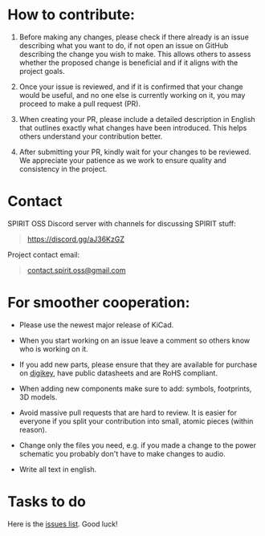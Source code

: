# How to contribute:

1. Before making any changes, please check if there already is an issue describing what you want to
do, if not open an issue on GitHub describing the change you wish to make.
This allows others to assess whether the proposed change is beneficial and if it aligns
with the project goals.

2. Once your issue is reviewed, and if it is confirmed that your change would be useful,
and no one else is currently working on it, you may proceed to make a pull request (PR).

3. When creating your PR, please include a detailed description in English that outlines exactly
what changes have been introduced. This helps others understand your contribution better.

4. After submitting your PR, kindly wait for your changes to be reviewed.
We appreciate your patience as we work to ensure quality and consistency in the project.

# Contact

SPIRIT OSS Discord server with channels for discussing SPIRIT stuff:

>https://discord.gg/aJ36KzGZ

Project contact email:

>contact.spirit.oss@gmail.com

# For smoother cooperation:

- Please use the newest major release of KiCad.

- When you start working on an issue leave a comment so others know who is working on it.

- If you add new parts, please ensure that they are available for purchase on [digikey](https://www.digikey.com/en/products/), have public datasheets and are RoHS compliant.

- When adding new components make sure to add: symbols, footprints, 3D models.

- Avoid massive pull requests that are hard to review. It is easier for
  everyone if you split your contribution into small, atomic pieces (within reason).

- Change only the files you need, e.g. if you made a change to the power schematic you probably don't have to make changes to audio.

- Write all text in english.

# Tasks to do

Here is the [issues list](https://github.com/spirit-oss/spirit/issues). Good luck!

